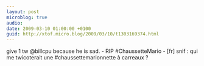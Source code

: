 ```yaml
---
layout: post
microblog: true
audio: 
date: 2009-03-10 01:00:00 +0100
guid: http://xtof.micro.blog/2009/03/10/t1303169374.html
---
```

give 1 tw @billcpu because he is sad. - RIP #ChaussetteMario - [fr] snif : qui me twicoterait une #chaussettemarionnette à carreaux ?
